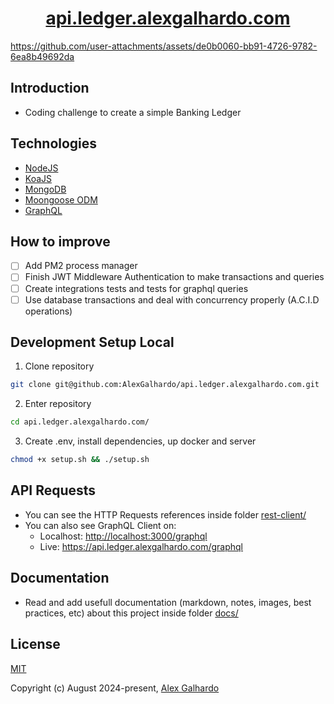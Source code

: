 <div align="center">
	<h1 align="center"><a href="https://api.ledger.alexgalhardo.com/" target="_blank">api.ledger.alexgalhardo.com</a></h1>
</div>

https://github.com/user-attachments/assets/de0b0060-bb91-4726-9782-6ea8b49692da

## Introduction

- Coding challenge to create a simple Banking Ledger

## Technologies
- [NodeJS](https://nodejs.org/en)
- [KoaJS](https://koajs.com/)
- [MongoDB](https://www.mongodb.com/)
- [Moongoose ODM](https://mongoosejs.com/)
- [GraphQL](https://graphql.org/)

## How to improve
- [ ] Add PM2 process manager
- [ ] Finish JWT Middleware Authentication to make transactions and queries
- [ ] Create integrations tests and tests for graphql queries
- [ ] Use database transactions and deal with concurrency properly (A.C.I.D operations)

## Development Setup Local

1. Clone repository
```bash
git clone git@github.com:AlexGalhardo/api.ledger.alexgalhardo.com.git
```

2. Enter repository
```bash
cd api.ledger.alexgalhardo.com/
```

3. Create .env, install dependencies, up docker and server
```bash
chmod +x setup.sh && ./setup.sh
```

## API Requests

- You can see the HTTP Requests references inside folder [rest-client/](rest-client/)
- You can also see GraphQL Client on:
   - Localhost: <http://localhost:3000/graphql>
   - Live: <https://api.ledger.alexgalhardo.com/graphql>

## Documentation
- Read and add usefull documentation (markdown, notes, images, best practices, etc) about this project inside folder [docs/](docs/)

## License

[MIT](http://opensource.org/licenses/MIT)

Copyright (c) August 2024-present, [Alex Galhardo](https://github.com/AlexGalhardo)
